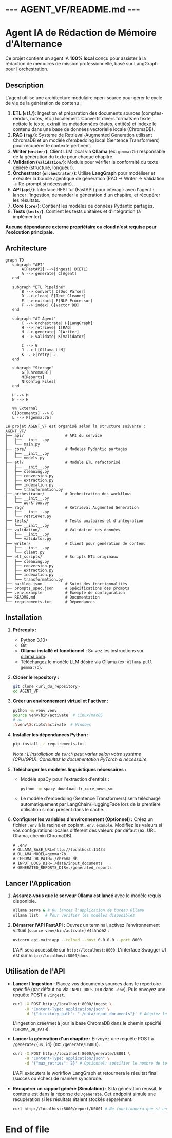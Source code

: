 # --- AGENT_VF/README.md ---

# Agent IA de Rédaction de Mémoire d'Alternance

Ce projet contient un agent IA **100% local** conçu pour assister à la rédaction de mémoires de mission professionnelle, basé sur LangGraph pour l'orchestration.

## Description

L'agent utilise une architecture modulaire open-source pour gérer le cycle de vie de la génération de contenu :

1.  **ETL (`etl/`)**: Ingestion et préparation des documents sources (comptes-rendus, notes, etc.) localement. Convertit divers formats en texte, nettoie le texte, extrait les métadonnées (dates, entités) et indexe le contenu dans une base de données vectorielle locale (ChromaDB).
2.  **RAG (`rag/`)**: Système de Retrieval-Augmented Generation utilisant ChromaDB et un modèle d'embedding local (Sentence Transformers) pour récupérer le contexte pertinent.
3.  **Writer (`writer/`)**: Client LLM local via **Ollama** (ex: `gemma:7b`) responsable de la génération du texte pour chaque chapitre.
4.  **Validation (`validation/`)**: Module pour vérifier la conformité du texte généré (structure, longueur).
5.  **Orchestrator (`orchestrator/`)**: Utilise **LangGraph** pour modéliser et exécuter la boucle agentique de génération (RAG -> Writer -> Validation -> Re-prompt si nécessaire).
6.  **API (`api/`)**: Interface RESTful (FastAPI) pour interagir avec l'agent : lancer l'ingestion, demander la génération d'un chapitre, et récupérer les résultats.
7.  **Core (`core/`)**: Contient les modèles de données Pydantic partagés.
8.  **Tests (`tests/`)**: Contient les tests unitaires et d'intégration (à implémenter).

**Aucune dépendance externe propriétaire ou cloud n'est requise pour l'exécution principale.**

## Architecture
```mermaid
graph TD
   subgraph "API"
       A[FastAPI] -->|ingest| B[ETL]
       A -->|generate| C[Agent]
   end
   
   subgraph "ETL Pipeline"
       B -->|convert| D[Doc Parser]
       D -->|clean| E[Text Cleaner] 
       E -->|extract| F[NLP Processor]
       F -->|index| G[Vector DB]
   end
   
   subgraph "AI Agent"
       C -->|orchestrate| H[LangGraph]
       H -->|retrieve| I[RAG]
       H -->|generate| J[Writer]
       H -->|validate| K[Validator]
       
       I --> G
       J --> L[Ollama LLM]
       K -.->|retry| J
   end
   
   subgraph "Storage"
       G[(ChromaDB)]
       M[Reports]
       N[Config Files]
   end
   
   H --> M
   N --> H
   
   %% External
   O[Documents] --> B
   L --> P[gemma:7b]
```

```
Le projet AGENT_VF est organisé selon la structure suivante :
AGENT_VF/
├── api/                  # API du service
│   ├── __init__.py
│   └── main.py
├── core/                 # Modèles Pydantic partagés
│   ├── __init__.py
│   └── models.py
├── etl/                  # Module ETL refactorisé
│   ├── __init__.py
│   ├── cleaning.py
│   ├── conversion.py
│   ├── extraction.py
│   ├── indexation.py
│   └── transformation.py
├── orchestrator/         # Orchestration des workflows
│   ├── __init__.py
│   └── workflow.py
├── rag/                  # Retrieval Augmented Generation
│   ├── __init__.py
│   └── retriever.py
├── tests/                # Tests unitaires et d'intégration
│   └── __init__.py
├── validation/           # Validation des données
│   ├── __init__.py
│   └── validator.py
├── writer/               # Client pour génération de contenu
│   ├── __init__.py
│   └── client.py
├── etl_scripts/          # Scripts ETL originaux
│   ├── cleaning.py
│   ├── conversion.py
│   ├── extraction.py
│   ├── indexation.py
│   └── transformation.py
├── backlog.json          # Suivi des fonctionnalités
├── prompts_spec.json     # Spécifications des prompts
├── .env.example          # Exemple de configuration
├── README.md             # Documentation
└── requirements.txt      # Dépendances
```

## Installation

1.  **Prérequis :**
    *   Python 3.10+
    *   Git
    *   **Ollama installé et fonctionnel** : Suivez les instructions sur [ollama.com](https://ollama.com/).
    *   Téléchargez le modèle LLM désiré via Ollama (ex: `ollama pull gemma:7b`).

2.  **Cloner le repository :**
    ```bash
    git clone <url_du_repository>
    cd AGENT_VF
    ```

3.  **Créer un environnement virtuel et l'activer :**
    ```bash
    python -m venv venv
    source venv/bin/activate  # Linux/macOS
    # ou
    .\venv\Scripts\activate  # Windows
    ```

4.  **Installer les dépendances Python :**
    ```bash
    pip install -r requirements.txt
    ```
    *Note : L'installation de `torch` peut varier selon votre système (CPU/GPU). Consultez la documentation PyTorch si nécessaire.*

5.  **Télécharger les modèles linguistiques nécessaires :**
    *   Modèle spaCy pour l'extraction d'entités :
        ```bash
        python -m spacy download fr_core_news_sm
        ```
    *   Le modèle d'embedding (Sentence Transformers) sera téléchargé automatiquement par LangChain/HuggingFace lors de la première utilisation si non présent dans le cache.

6.  **Configurer les variables d'environnement (Optionnel) :**
    Créez un fichier `.env` à la racine en copiant `.env.example`. Modifiez les valeurs si vos configurations locales diffèrent des valeurs par défaut (ex: URL Ollama, chemin ChromaDB).
    ```dotenv
    # .env
    # OLLAMA_BASE_URL=http://localhost:11434
    # OLLAMA_MODEL=gemma:7b
    # CHROMA_DB_PATH=./chroma_db
    # INPUT_DOCS_DIR=./data/input_documents
    # GENERATED_REPORTS_DIR=./generated_reports
    ```

## Lancer l'Application

1.  **Assurez-vous que le serveur Ollama est lancé** avec le modèle requis disponible.
    ```bash
    ollama serve & # Ou lancez l'application de bureau Ollama
    ollama list   # Pour vérifier les modèles disponibles
    ```

2.  **Démarrer l'API FastAPI :**
    Ouvrez un terminal, activez l'environnement virtuel (`source venv/bin/activate`) et lancez :
    ```bash
    uvicorn api.main:app --reload --host 0.0.0.0 --port 8000
    ```
    L'API sera accessible sur `http://localhost:8000`. L'interface Swagger UI est sur `http://localhost:8000/docs`.

## Utilisation de l'API

*   **Lancer l'ingestion :**
    Placez vos documents sources dans le répertoire spécifié (par défaut ou via `INPUT_DOCS_DIR` dans `.env`). Puis envoyez une requête POST à `/ingest`.
    ```bash
    curl -X POST http://localhost:8000/ingest \
         -H "Content-Type: application/json" \
         -d '{"directory_path": "./data/input_documents"}' # Adaptez le chemin
    ```
    L'ingestion crée/met à jour la base ChromaDB dans le chemin spécifié (`CHROMA_DB_PATH`).

*   **Lancer la génération d'un chapitre :**
    Envoyez une requête POST à `/generate/{us_id}` (ex: `/generate/US001`).
    ```bash
    curl -X POST http://localhost:8000/generate/US001 \
         -H "Content-Type: application/json" \
         -d '{"max_retries": 2}' # Optionnel: spécifier le nombre de tentatives
    ```
    L'API exécutera le workflow LangGraph et retournera le résultat final (succès ou échec) de manière synchrone.

*   **Récupérer un rapport généré (Simulation) :**
    Si la génération réussit, le contenu est dans la réponse de `/generate`. Cet endpoint simule une récupération si les résultats étaient stockés séparément.
    ```bash
    curl http://localhost:8000/report/US001 # Ne fonctionnera que si un fichier US001_result.json existe
    ```

# End of file
